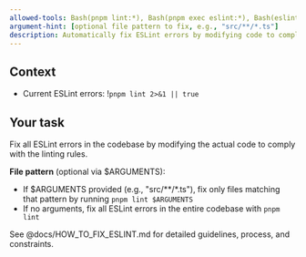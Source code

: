 ```yaml
---
allowed-tools: Bash(pnpm lint:*), Bash(pnpm exec eslint:*), Bash(eslint:*)
argument-hint: [optional file pattern to fix, e.g., "src/**/*.ts"]
description: Automatically fix ESLint errors by modifying code to comply with linting rules
---
```


## Context

- Current ESLint errors: !`pnpm lint 2>&1 || true`

## Your task

Fix all ESLint errors in the codebase by modifying the actual code to comply with the linting rules.

**File pattern** (optional via $ARGUMENTS):
- If $ARGUMENTS provided (e.g., "src/**/*.ts"), fix only files matching that pattern by running `pnpm lint $ARGUMENTS`
- If no arguments, fix all ESLint errors in the entire codebase with `pnpm lint`

See @docs/HOW_TO_FIX_ESLINT.md for detailed guidelines, process, and constraints.
